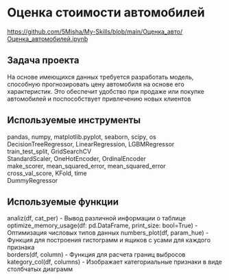 # Оценка стоимости автомобилей
https://github.com/5Misha/My-Skills/blob/main/Оценка_авто/Оценка_автомобилей.ipynb 

## Задача проекта
На основе имеющихся данных требуется разработать модель, способную прогнозировать цену автомобиля на основе его характеристик. Это обеспечит удобство при продаже или покупке автомобилей и поспособствует привлечению новых клиентов

## Используемые инструменты
pandas, numpy, matplotlib.pyplot, seaborn, scipy, os    
DecisionTreeRegressor, LinearRegression, LGBMRegressor  
train_test_split, GridSearchCV    
StandardScaler, OneHotEncoder, OrdinalEncoder  
make_scorer, mean_squared_error, mean_squared_error  
cross_val_score, KFold, time  
DummyRegressor

## Используемые функции
analiz(df, cat_per) - Вывод различной информации о таблице  
optimize_memory_usage(df: pd.DataFrame, print_size: bool=True) - Оптимизация числовых типов данных
numbers_plot(df, param_hue) - Функция для построения гистограмм и ящиков с усами для каждого признака  
borders(df, column) - Функция для расчета границ выбросов  
kategory_col(df, columns) - Изображает категориальные признаки в виде столбчатых диаграмм
